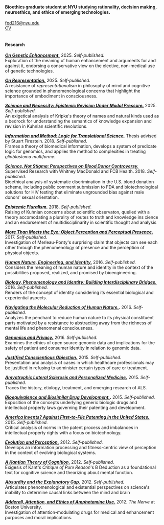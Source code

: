 #### Bioethics graduate student at [NYU](https://wp.nyu.edu/centerforbioethics/) studying rationality, decision making, neuroethics, and ethics of emerging technologies.

[fpd216@nyu.edu](mailto:fpd216@nyu.edu)\
[CV](www.google.com)\
<br>

#### Research

***[On Genetic Enhancement.](www.google.com)*** 2025. _Self-published._\
Exploration of the meaning of human enhancement and arguments for and against it, endorsing a conservative view on the elective, non-medical use of genetic technologies.

***[On Representation.](www.google.com)*** 2025. _Self-published._\
A resistance of _representationalism_ in philosophy of mind and cognitive science grounded in phenomenological concerns that highlight the importance of embodiment in consciousness.

***[Science and Necessity: Epistemic Revision Under Modal Pressure.](www.google.com)*** 2025. _Self-published._\
An exigetical analysis of Kripke's theory of names and natural kinds used as a bedrock for understanding the semantics of knowledge expansion and revision in Kuhnian scientific revolutions.

***[Information and Method: Logic for Translational Science.](www.google.com)*** Thesis advised by Stuart Firestein. 2018. _Self-published._\
Frames a theory of biomedical information, develops a system of predicate logic for genomics, and applies the method to complexities in treating _glioblastoma multiforme_.

***[Science, Not Stigma: Perspectives on Blood Donor Controversy.](www.google.com)*** Supervised Research with Whitney MacDonald and FCB Health. 2018. _Self-published._\
Bioethical analysis of systematic discrimination in the U.S. blood donation scheme, including public comment submission to FDA and biotechnological solutions for HIV testing that eliminate ungrounded bias against male donors' sexual orientation.

***[Epistemic Pluralism.](www.google.com)*** 2018. _Self-published._\
Raising of Kuhnian concerns about scientific observaton, quelled with a theory accomodating a plurality of routes to truth and knowledge ins cience and an endorsement of multidisciplinarity in scientific thought and analysis.

***[More Than Meets the Eye: Object Perception and Perceptual Presence.](www.google.com)*** 2017. _Self-published._\
Investigation of Merleau-Ponty's surprising claim that objects can see each other through the phenomenology of presence and the perception of physical objects.

***[Human Nature, Engineering, and Identity.](www.google.com)*** 2016. _Self-published._\
Considers the meaning of human nature and identity in the context of the possibilities proposed, realized, and promised by bioengineering. 

***[Biology, Phenomenology and Identity: Building Interdisciplinary Bridges.](www.google.com)*** 2016. _Self-published._\
Renders of the concept of identity considering its essential biological and experiential aspects. 

***[Navigating the Molecular Reduction of Human Nature.](www.google.com).*** 2016. _Self-published._\
Analyzes the penchant to reduce human nature to its physical constituent parts motivated by a resistance to abstracting away from the richness of mental life and phenomenal consciousness.

***[Genomics and Privacy.](www.google.com)*** 2016. _Self-published._\
Examines the ethics of open source genomic data and implications for the safety of patient and consumer identity in relation to genomic data.

***[Justified Conscientious Objection.](www.google.com)*** 2015. _Self-published._\
Presentation and analysis of cases in which healthcare professionals may be justified in refusing to administer certain types of care or treatment.

***[Amyotrophic Lateral Sclerosis and Personalized Medicine.](www.google.com)*** 2015. _Self-published._\
Traces the history, etiology, treatment, and emerging research of ALS.

***[Bioequivalence and Biosimilar Drug Development.](www.google.com).*** 2015. _Self-published._\
Exposition of the concepts underlying generic biologic drugs and intellectual property laws governing their patenting and development.

***[America Invents? Against First-to-File Patenting in the United States.](www.google.com)*** 2015. _Self-published._\
Critical analysis of norms in the patent process and imbalances in intellectual property rights with a focus on biotechnology.

***[Evolution and Perception.](www.google.com)*** 2012. _Self-published._\
Develops an information processing and fitness-centric view of perception in the context of evolving biological systems.

***[A Kantian Theory of Cognition.](www.google.com)*** 2012. _Self-published._\
Exigesis of Kant's _Critique of Pure Reason_'s B Deduction as a foundational text for cognitive science and theorizing about mental function.

***[Absurdity and the Explanatory Gap.](www.google.com)*** 2012. _Self-published._\
Articulates phenomenological and existential perspectives on science's inability to determine causal links between the mind and brain

***[Adderall, Attention, and Ethics of Amphetamine Use.](www.google.com)*** 2012. _The Nerve_ at Boston University.\
Investigation of attention-modulating drugs for medical and enhancement purposes and moral implications.
